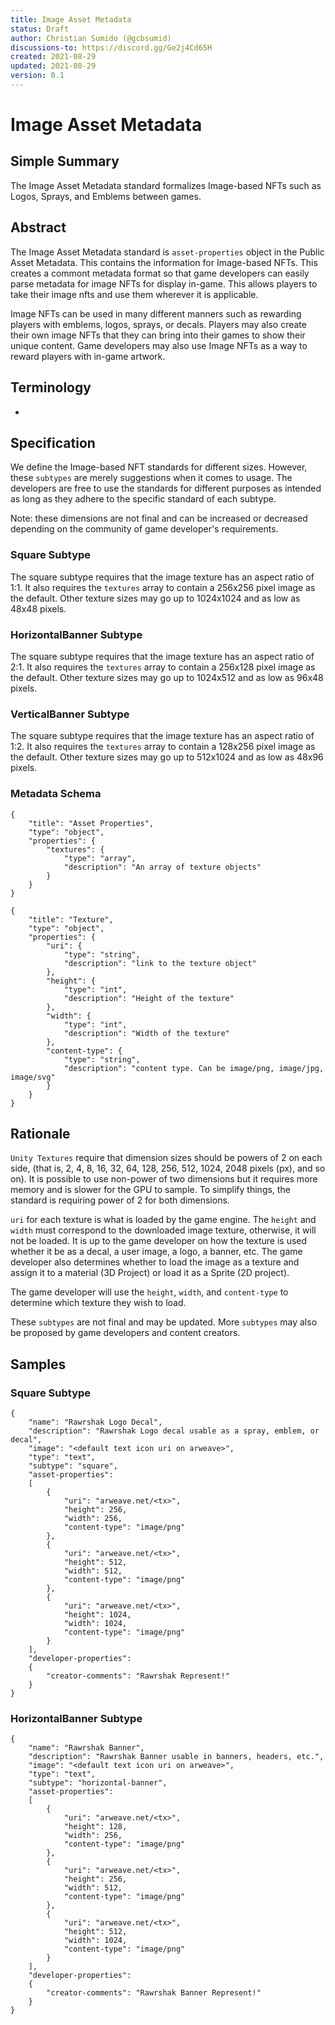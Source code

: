 ```yaml
---
title: Image Asset Metadata
status: Draft
author: Christian Sumido (@gcbsumid)
discussions-to: https://discord.gg/Ge2j4Cd65H
created: 2021-08-29
updated: 2021-08-29
version: 0.1
---
```


# Image Asset Metadata

## Simple Summary

The Image Asset Metadata standard formalizes Image-based NFTs such as Logos, Sprays, and Emblems between games.

## Abstract

The Image Asset Metadata standard is `asset-properties` object in the Public Asset Metadata. This contains the information for Image-based NFTs. This creates a commont metadata format so that game developers can easily parse metadata for image NFTs for display in-game. This allows players to take their image nfts and use them wherever it is applicable.

Image NFTs can be used in many different manners such as rewarding players with emblems, logos, sprays, or decals. Players may also create their own image NFTs that they can bring into their games to show their unique content. Game developers may also use Image NFTs as a way to reward players with in-game artwork.

## Terminology 

* 

## Specification 

We define the Image-based NFT standards for different sizes. However, these `subtypes` are merely suggestions when it comes to usage. The developers are free to use the standards for different purposes as intended as long as they adhere to the specific standard of each subtype. 

Note: these dimensions are not final and can be increased or decreased depending on the community of game developer's requirements.

### Square Subtype

The square subtype requires that the image texture has an aspect ratio of 1:1. It also requires the `textures` array to contain a 256x256 pixel image as the default. Other texture sizes may go up to 1024x1024 and as low as 48x48 pixels.

### HorizontalBanner Subtype

The square subtype requires that the image texture has an aspect ratio of 2:1. It also requires the `textures` array to contain a 256x128 pixel image as the default. Other texture sizes may go up to 1024x512 and as low as 96x48 pixels.

### VerticalBanner Subtype

The square subtype requires that the image texture has an aspect ratio of 1:2. It also requires the `textures` array to contain a 128x256 pixel image as the default. Other texture sizes may go up to 512x1024 and as low as 48x96 pixels.

### Metadata Schema 
```
{
    "title": "Asset Properties",
    "type": "object",
    "properties": {
        "textures": {
            "type": "array",
            "description": "An array of texture objects"
        }
    }
}

{
    "title": "Texture",
    "type": "object",
    "properties": {
        "uri": {
            "type": "string",
            "description": "link to the texture object"
        },
        "height": {
            "type": "int",
            "description": "Height of the texture"
        },
        "width": {
            "type": "int",
            "description": "Width of the texture"
        },
        "content-type": {
            "type": "string",
            "description": "content type. Can be image/png, image/jpg, image/svg"
        }
    }
}
```

## Rationale

`Unity Textures` require that dimension sizes should be powers of 2 on each side, (that is, 2, 4, 8, 16, 32, 64, 128, 256, 512, 1024, 2048 pixels (px), and so on). It is possible to use non-power of two dimensions but it requires more memory and is slower for the GPU to sample. To simplify things, the standard is requiring power of 2 for both dimensions. 

`uri` for each texture is what is loaded by the game engine. The `height` and `width` must correspond to the downloaded image texture, otherwise, it will not be loaded. It is up to the game developer on how the texture is used whether it be as a decal, a user image, a logo, a banner, etc. The game developer also determines whether to load the image as a texture and assign it to a material (3D Project) or load it as a Sprite (2D project). 

The game developer will use the `height`, `width`, and `content-type` to determine which texture they wish to load. 

These `subtypes` are not final and may be updated. More `subtypes` may also be proposed by game developers and content creators. 

## Samples

### Square Subtype
```
{
    "name": "Rawrshak Logo Decal",
    "description": "Rawrshak Logo decal usable as a spray, emblem, or decal",
    "image": "<default text icon uri on arweave>",
    "type": "text",
    "subtype": "square",
    "asset-properties": 
    [
        {
            "uri": "arweave.net/<tx>",
            "height": 256,
            "width": 256,
            "content-type": "image/png"
        },
        {
            "uri": "arweave.net/<tx>",
            "height": 512,
            "width": 512,
            "content-type": "image/png"
        },
        {
            "uri": "arweave.net/<tx>",
            "height": 1024,
            "width": 1024,
            "content-type": "image/png"
        }
    ],
    "developer-properties":
    {
        "creator-comments": "Rawrshak Represent!"
    }
}
```

### HorizontalBanner Subtype
```
{
    "name": "Rawrshak Banner",
    "description": "Rawrshak Banner usable in banners, headers, etc.",
    "image": "<default text icon uri on arweave>",
    "type": "text",
    "subtype": "horizontal-banner",
    "asset-properties": 
    [
        {
            "uri": "arweave.net/<tx>",
            "height": 128,
            "width": 256,
            "content-type": "image/png"
        },
        {
            "uri": "arweave.net/<tx>",
            "height": 256,
            "width": 512,
            "content-type": "image/png"
        },
        {
            "uri": "arweave.net/<tx>",
            "height": 512,
            "width": 1024,
            "content-type": "image/png"
        }
    ],
    "developer-properties":
    {
        "creator-comments": "Rawrshak Banner Represent!"
    }
}
```